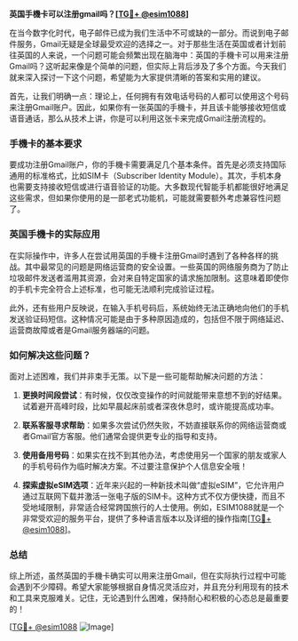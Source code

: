 **英国手機卡可以注册gmail吗？[[TG💪+ @esim1088](https://t.me/s/esim1088)]**

在当今数字化时代，电子邮件已成为我们生活中不可或缺的一部分。而说到电子邮件服务，Gmail无疑是全球最受欢迎的选择之一。对于那些生活在英国或者计划前往英国的人来说，一个问题可能会频繁出现在脑海中：英国的手機卡可以用来注册Gmail吗？这听起来像是个简单的问题，但实际上背后涉及了多个方面。今天我们就来深入探讨一下这个问题，希望能为大家提供清晰的答案和实用的建议。

首先，让我们明确一点：理论上，任何拥有有效电话号码的人都可以使用这个号码来注册Gmail账户。因此，如果你有一张英国的手機卡，并且该卡能够接收短信或语音通话，那么从技术上讲，你是可以利用这张卡来完成Gmail注册流程的。

### 手機卡的基本要求

要成功注册Gmail账户，你的手機卡需要满足几个基本条件。首先是必须支持国际通用的标准格式，比如SIM卡（Subscriber Identity Module）。其次，手机本身也需要支持接收短信或进行语音验证的功能。大多数现代智能手机都能很好地满足这些需求，但如果你使用的是一部老式功能机，可能就需要额外考虑兼容性问题了。

### 英国手機卡的实际应用

在实际操作中，许多人在尝试用英国的手機卡注册Gmail时遇到了各种各样的挑战。其中最常见的问题是网络运营商的安全设置。一些英国的网络服务商为了防止垃圾邮件发送者滥用其资源，会对来自特定国家的请求施加限制。这意味着即使你的手机卡完全符合上述标准，也可能无法顺利完成验证过程。

此外，还有些用户反映说，在输入手机号码后，系统始终无法正确地向他们的手机发送验证码短信。这种情况可能是由于多种原因造成的，包括但不限于网络延迟、运营商故障或者是Gmail服务器端的问题。

### 如何解决这些问题？

面对上述困难，我们并非束手无策。以下是一些可能帮助解决问题的方法：

1. **更换时间段尝试**：有时候，仅仅改变操作的时间就能带来意想不到的好结果。试着避开高峰时段，比如早晨起床前或者深夜休息时，或许能提高成功率。
   
2. **联系客服寻求帮助**：如果多次尝试仍然失败，不妨直接联系你的网络运营商或者Gmail官方客服。他们通常会提供更专业的指导和支持。
   
3. **使用备用号码**：如果实在找不到其他办法，考虑使用另一个国家的朋友或家人的手机号码作为临时解决方案。不过要注意保护个人信息安全哦！

4. **探索虚拟eSIM选项**：近年来兴起的一种新技术叫做“虚拟eSIM”，它允许用户通过互联网下载并激活一张电子版的SIM卡。这种方式不仅方便快捷，而且不受地域限制，非常适合经常跨国旅行的人士使用。例如，ESIM1088就是一个非常受欢迎的服务平台，提供了多种语言版本以及详细的操作指南[[TG💪+ @esim1088](https://t.me/s/esim1088)]。

### 总结

综上所述，虽然英国的手機卡确实可以用来注册Gmail，但在实际执行过程中可能会遇到不少障碍。希望大家能够根据自身情况灵活应对，并且充分利用现有的技术和工具来克服难关。记住，无论遇到什么困难，保持耐心和积极的心态总是最重要的！

[[TG💪+ @esim1088](https://t.me/s/esim1088) ![Image](https://i.postimg.cc/4NQfJmqS/Snipaste-2025-05-13-00-14-12.png)]